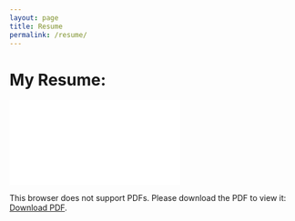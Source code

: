 ```yaml
---
layout: page
title: Resume
permalink: /resume/
---
```

# My Resume: 
<object data="/resume.pdf" type="application/pdf" width="800px" height="700px">
    <embed src="/resume.pdf">
        <p>This browser does not support PDFs. Please download the PDF to view it: <a href="/resume.pdf">Download PDF</a>.</p>
    </embed>
</object>